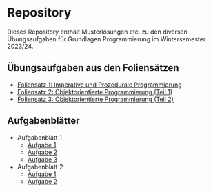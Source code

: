 # Repository
Dieses Repository enthält Musterlösungen etc. zu den diversen Übungsaufgaben für Grundlagen Programmierung im Wintersemester 2023/24.

## Übungsaufgaben aus den Foliensätzen

* [Foliensatz 1: Imperative und Prozedurale Programmierung](Übungsaufgaben/Foliensatz1.md)
* [Foliensatz 2: Objektorientierte Programmierung (Teil 1)](Übungsaufgaben/Foliensatz2.md)
* [Foliensatz 3: Objektorientierte Programmierung (Teil 2)](Übungsaufgaben/Foliensatz3.md)

## Aufgabenblätter

* Aufgabenblatt 1
    - [Aufgabe 1](Aufgabenblätter/GLP1_1)
    - [Aufgabe 2](Aufgabenblätter/GLP1_2.md)
    - [Aufgabe 3](Aufgabenblätter/GLP1_3)
* Aufgabenblatt 2
    - [Aufgabe 1](Aufgabenblätter/GLP2_1)
    - [Aufgabe 2](Aufgabenblätter/GLP2_2)